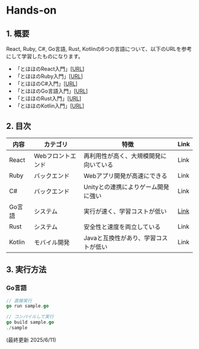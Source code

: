 # Hands-on

## 1. 概要
React, Ruby, C#, Go言語, Rust, Kotlinの6つの言語について、以下のURLを参考にして学習したものになります。<br>
- 「とほほのReact入門」[[URL](https://www.tohoho-web.com/ex/react.html)]
- 「とほほのRuby入門」[[URL](https://www.tohoho-web.com/ruby/index.html)]
- 「とほほのC#入門」[[URL](https://www.tohoho-web.com/ex/c-sharp.html)]
- 「とほほのGo言語入門」[[URL](https://www.tohoho-web.com/ex/golang.html)]
- 「とほほのRust入門」[[URL](https://www.tohoho-web.com/ex/rust.html)]
- 「とほほのKotlin入門」[[URL](https://www.tohoho-web.com/ex/kotlin.html)]

## 2. 目次
| 内容 | カテゴリ | 特徴 | Link |
|--|--|--|--|
| React | Webフロントエンド | 再利用性が高く、大規模開発に向いている | Link |
| Ruby | バックエンド | Webアプリ開発が高速にできる | Link |
| C# | バックエンド | Unityとの連携によりゲーム開発に強い | Link |
| Go言語 | システム | 実行が速く、学習コストが低い | [Link](https://github.com/j329nish/Hands-On/tree/main/Go#go%E8%A8%80%E8%AA%9E) |
| Rust | システム | 安全性と速度を両立している | Link |
| Kotlin | モバイル開発 | Javaと互換性があり、学習コストが低い | Link |

## 3. 実行方法

### Go言語
```go
// 直接実行
go run sample.go

// コンパイルして実行
go build sample.go
./sample
```


(最終更新 2025/6/11)
